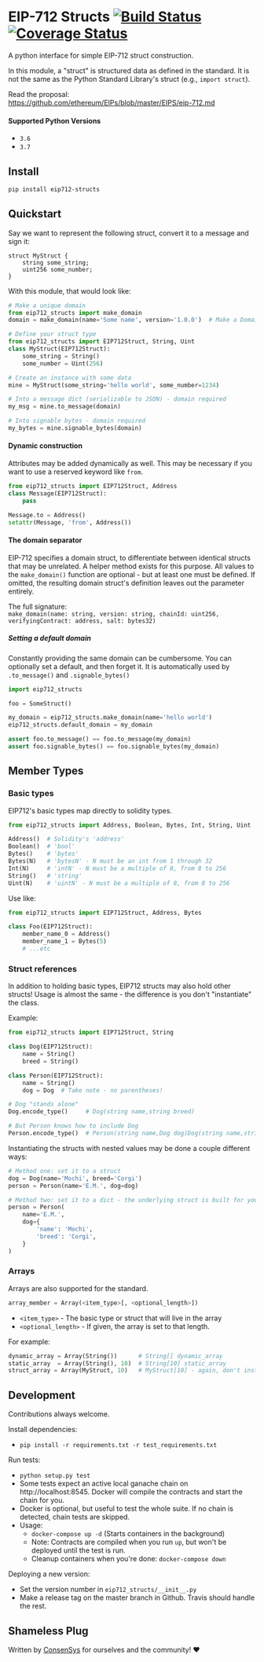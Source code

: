 # EIP-712 Structs  [![Build Status](https://travis-ci.org/ajrgrubbs/py-eip712-structs.svg?branch=master)](https://travis-ci.org/ajrgrubbs/py-eip712-structs) [![Coverage Status](https://coveralls.io/repos/github/ajrgrubbs/py-eip712-structs/badge.svg?branch=master)](https://coveralls.io/github/ajrgrubbs/py-eip712-structs?branch=master)

A python interface for simple EIP-712 struct construction.

In this module, a "struct" is structured data as defined in the standard.
It is not the same as the Python Standard Library's struct (e.g., `import struct`).

Read the proposal:<br/>
https://github.com/ethereum/EIPs/blob/master/EIPS/eip-712.md

#### Supported Python Versions
- `3.6`
- `3.7`

## Install
```bash
pip install eip712-structs
```

## Quickstart
Say we want to represent the following struct, convert it to a message and sign it:
```text
struct MyStruct {
    string some_string;
    uint256 some_number;
}
```

With this module, that would look like:
```python
# Make a unique domain
from eip712_structs import make_domain
domain = make_domain(name='Some name', version='1.0.0')  # Make a Domain Separator

# Define your struct type
from eip712_structs import EIP712Struct, String, Uint
class MyStruct(EIP712Struct):
    some_string = String()
    some_number = Uint(256)

# Create an instance with some data
mine = MyStruct(some_string='hello world', some_number=1234)

# Into a message dict (serializable to JSON) - domain required
my_msg = mine.to_message(domain)

# Into signable bytes - domain required
my_bytes = mine.signable_bytes(domain)
```

#### Dynamic construction
Attributes may be added dynamically as well. This may be necessary if you
want to use a reserved keyword like `from`.

```python
from eip712_structs import EIP712Struct, Address
class Message(EIP712Struct):
    pass

Message.to = Address()
setattr(Message, 'from', Address())
```

#### The domain separator
EIP-712 specifies a domain struct, to differentiate between identical structs that may be unrelated.
A helper method exists for this purpose.
All values to the `make_domain()`
function are optional - but at least one must be defined. If omitted, the resulting
domain struct's definition leaves out the parameter entirely.

The full signature: <br/>
`make_domain(name: string, version: string, chainId: uint256, verifyingContract: address, salt: bytes32)`

##### Setting a default domain
Constantly providing the same domain can be cumbersome. You can optionally set a default, and then forget it.
It is automatically used by `.to_message()` and `.signable_bytes()`

```python
import eip712_structs

foo = SomeStruct()

my_domain = eip712_structs.make_domain(name='hello world')
eip712_structs.default_domain = my_domain

assert foo.to_message() == foo.to_message(my_domain)
assert foo.signable_bytes() == foo.signable_bytes(my_domain)
```

## Member Types

### Basic types
EIP712's basic types map directly to solidity types.

```python
from eip712_structs import Address, Boolean, Bytes, Int, String, Uint

Address()  # Solidity's 'address'
Boolean()  # 'bool'
Bytes()    # 'bytes'
Bytes(N)   # 'bytesN' - N must be an int from 1 through 32
Int(N)     # 'intN' - N must be a multiple of 8, from 8 to 256
String()   # 'string'
Uint(N)    # 'uintN' - N must be a multiple of 8, from 8 to 256
```

Use like:
```python
from eip712_structs import EIP712Struct, Address, Bytes

class Foo(EIP712Struct):
    member_name_0 = Address()
    member_name_1 = Bytes(5)
    # ...etc
```

### Struct references
In addition to holding basic types, EIP712 structs may also hold other structs!
Usage is almost the same - the difference is you don't "instantiate" the class.

Example:
```python
from eip712_structs import EIP712Struct, String

class Dog(EIP712Struct):
    name = String()
    breed = String()

class Person(EIP712Struct):
    name = String()
    dog = Dog  # Take note - no parentheses!

# Dog "stands alone"
Dog.encode_type()     # Dog(string name,string breed)

# But Person knows how to include Dog
Person.encode_type()  # Person(string name,Dog dog)Dog(string name,string breed)
```

Instantiating the structs with nested values may be done a couple different ways:

```python
# Method one: set it to a struct
dog = Dog(name='Mochi', breed='Corgi')
person = Person(name='E.M.', dog=dog)

# Method two: set it to a dict - the underlying struct is built for you
person = Person(
    name='E.M.',
    dog={
        'name': 'Mochi',
        'breed': 'Corgi',
    }
)
```

### Arrays
Arrays are also supported for the standard.

```python
array_member = Array(<item_type>[, <optional_length>])
```

- `<item_type>` - The basic type or struct that will live in the array
- `<optional_length>` - If given, the array is set to that length.

For example:
```python
dynamic_array = Array(String())      # String[] dynamic_array
static_array  = Array(String(), 10)  # String[10] static_array
struct_array = Array(MyStruct, 10)   # MyStruct[10] - again, don't instantiate structs like the basic types
```

## Development
Contributions always welcome.

Install dependencies:
- `pip install -r requirements.txt -r test_requirements.txt`

Run tests:
- `python setup.py test`
- Some tests expect an active local ganache chain on http://localhost:8545. Docker will compile the contracts and start the chain for you.
- Docker is optional, but useful to test the whole suite. If no chain is detected, chain tests are skipped.
- Usage:
    - `docker-compose up -d` (Starts containers in the background)
    - Note: Contracts are compiled when you run `up`, but won't be deployed until the test is run.
    - Cleanup containers when you're done: `docker-compose down`

Deploying a new version:
- Set the version number in `eip712_structs/__init__.py`
- Make a release tag on the master branch in Github. Travis should handle the rest.


## Shameless Plug
Written by [ConsenSys](https://consensys.net) for ourselves and the community! :heart:
